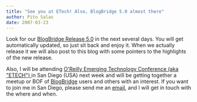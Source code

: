 ```yaml
---
title: "See you at ETech! Also, BlogBridge 5.0 almost there"
author: Pito Salas
date: 2007-03-23
---
```




Look for our [BlogBridge Release 5.0](<http://www.blogbridge.com>) in the next
several days. You will get automatically updated, so just sit back and enjoy
it. When we actually release it we will also post to this blog with some
pointers to the highlights of the new release.

Also, I will be attending [O'Reilly Emerging Technology Conference (aka
"ETECH") ](<http://conferences.oreillynet.com/etech/>) in San Diego (USA) next
week and will be getting together a meetup or BOF of
[BlogBridge](<http://www.blogbridge.com>) users and others with an interest.
If you want to join me in San Diego, please send me an
[email](<mailto:support@blogbridge.com>), and I will get in touch with the
where and when.



